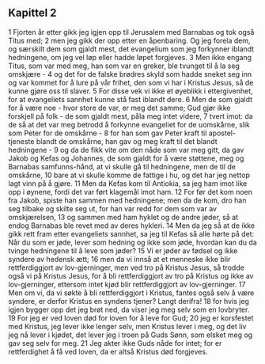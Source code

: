 ## Kapittel 2

1 Fjorten år etter gikk jeg igjen opp til Jerusalem med Barnabas og tok også Titus med;
2 men jeg gikk der opp etter en åpenbaring. Og jeg forela dem, og særskilt dem som gjaldt mest, det evangelium som jeg forkynner iblandt hedningene, om jeg vel løp eller hadde løpet forgjeves.
3 Men ikke engang Titus, som var med meg, han som var en greker, ble tvunget til å la seg omskjære -
4 og det for de falske brødres skyld som hadde sneket seg inn og var kommet for å lure på vår frihet, den som vi har i Kristus Jesus, så de kunne gjøre oss til slaver.
5 For disse vek vi ikke et øyeblikk i ettergivenhet, for at evangeliets sannhet kunne stå fast iblandt dere.
6 Men de som gjaldt for å være noe - hvor store de var, er meg det samme; Gud gjør ikke forskjell på folk - de som gjaldt mest, påla meg intet videre,
7 tvert imot: da de så at det var meg betrodd å forkynne evangeliet for de uomskårne, slik som Peter for de omskårne -
8 for han som gav Peter kraft til apostel-tjeneste blandt de omskårne, han gav og meg kraft til det blandt hedningene -
9 og da de fikk vite om den nåde som var meg gitt, da gav Jakob og Kefas og Johannes, de som gjaldt for å være støttene, meg og Barnabas samfunns-hånd, at vi skulle gå til hedningene, men de til de omskårne,
10 bare at vi skulle komme de fattige i hu, og det har jeg nettop lagt vinn på å gjøre.
11 Men da Kefas kom til Antiokia, sa jeg ham imot like opp i øynene, fordi det var ført klagemål imot ham.
12 For før det kom noen fra Jakob, spiste han sammen med hedningene; men da de kom, dro han seg tilbake og skilte seg ut, for han var redd for dem som var av omskjærelsen,
13 og sammen med ham hyklet og de andre jøder, så at endog Barnabas ble revet med av deres hykleri.
14 Men da jeg så at de ikke gikk rett fram etter evangeliets sannhet, sa jeg til Kefas så alle hørte på det: Når du som er jøde, lever som hedning og ikke som jøde, hvordan kan du da tvinge hedningene til å leve som jøder?
15 Vi er jøder av fødsel og ikke syndere av hedensk ætt;
16 men da vi innså at et menneske ikke blir rettferdiggjort av lov-gjerninger, men ved tro på Kristus Jesus, så trodde også vi på Kristus Jesus, for å bli rettferdiggjort av tro på Kristus og ikke av lov-gjerninger, ettersom intet kjød blir rettferdiggjort av lov-gjerninger.
17 Men om vi, da vi søkte å bli rettferdiggjort i Kristus, fantes også selv å være syndere, er derfor Kristus en syndens tjener? Langt derifra!
18 for hvis jeg igjen bygger opp det jeg brøt ned, da viser jeg meg selv som en lovbryter.
19 For jeg er ved loven død for loven for å leve for Gud;
20 jeg er korsfestet med Kristus, jeg lever ikke lenger selv, men Kristus lever i meg, og det liv jeg nå lever i kjødet, det lever jeg i troen på Guds Sønn, som elsket meg og gav seg selv for meg.
21 Jeg akter ikke Guds nåde for intet; for er rettferdighet å få ved loven, da er altså Kristus død forgjeves.
